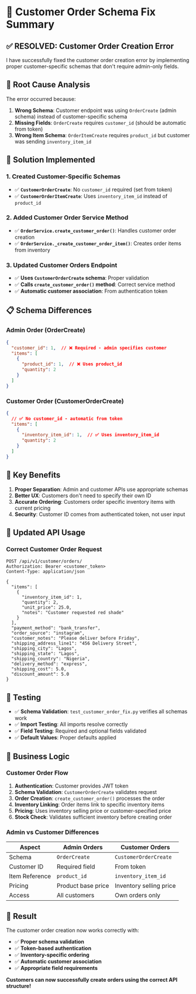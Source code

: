 # 🛒 Customer Order Schema Fix Summary

## ✅ **RESOLVED: Customer Order Creation Error**

I have successfully fixed the customer order creation error by implementing proper customer-specific schemas that don't require admin-only fields.

## 🔧 **Root Cause Analysis**

The error occurred because:
1. **Wrong Schema**: Customer endpoint was using `OrderCreate` (admin schema) instead of customer-specific schema
2. **Missing Fields**: `OrderCreate` requires `customer_id` (should be automatic from token)
3. **Wrong Item Schema**: `OrderItemCreate` requires `product_id` but customer was sending `inventory_item_id`

## 🚀 **Solution Implemented**

### 1. **Created Customer-Specific Schemas**
- ✅ **`CustomerOrderCreate`**: No `customer_id` required (set from token)
- ✅ **`CustomerOrderItemCreate`**: Uses `inventory_item_id` instead of `product_id`

### 2. **Added Customer Order Service Method**
- ✅ **`OrderService.create_customer_order()`**: Handles customer order creation
- ✅ **`OrderService._create_customer_order_item()`**: Creates order items from inventory

### 3. **Updated Customer Orders Endpoint**
- ✅ **Uses `CustomerOrderCreate` schema**: Proper validation
- ✅ **Calls `create_customer_order()` method**: Correct service method
- ✅ **Automatic customer association**: From authentication token

## 📋 **Schema Differences**

### **Admin Order (OrderCreate)**
```json
{
  "customer_id": 1,  // ❌ Required - admin specifies customer
  "items": [
    {
      "product_id": 1,  // ❌ Uses product_id
      "quantity": 2
    }
  ]
}
```

### **Customer Order (CustomerOrderCreate)**
```json
{
  // ✅ No customer_id - automatic from token
  "items": [
    {
      "inventory_item_id": 1,  // ✅ Uses inventory_item_id
      "quantity": 2
    }
  ]
}
```

## 🎯 **Key Benefits**

1. **Proper Separation**: Admin and customer APIs use appropriate schemas
2. **Better UX**: Customers don't need to specify their own ID
3. **Accurate Ordering**: Customers order specific inventory items with current pricing
4. **Security**: Customer ID comes from authenticated token, not user input

## 📝 **Updated API Usage**

### **Correct Customer Order Request**
```http
POST /api/v1/customer/orders/
Authorization: Bearer <customer_token>
Content-Type: application/json

{
  "items": [
    {
      "inventory_item_id": 1,
      "quantity": 2,
      "unit_price": 25.0,
      "notes": "Customer requested red shade"
    }
  ],
  "payment_method": "bank_transfer",
  "order_source": "instagram",
  "customer_notes": "Please deliver before Friday",
  "shipping_address_line1": "456 Delivery Street",
  "shipping_city": "Lagos",
  "shipping_state": "Lagos",
  "shipping_country": "Nigeria",
  "delivery_method": "express",
  "shipping_cost": 5.0,
  "discount_amount": 5.0
}
```

## 🧪 **Testing**

- ✅ **Schema Validation**: `test_customer_order_fix.py` verifies all schemas work
- ✅ **Import Testing**: All imports resolve correctly
- ✅ **Field Testing**: Required and optional fields validated
- ✅ **Default Values**: Proper defaults applied

## 🔄 **Business Logic**

### **Customer Order Flow**
1. **Authentication**: Customer provides JWT token
2. **Schema Validation**: `CustomerOrderCreate` validates request
3. **Order Creation**: `create_customer_order()` processes the order
4. **Inventory Linking**: Order items link to specific inventory items
5. **Pricing**: Uses inventory selling price or customer-specified price
6. **Stock Check**: Validates sufficient inventory before creating order

### **Admin vs Customer Differences**
| Aspect | Admin Orders | Customer Orders |
|--------|-------------|-----------------|
| Schema | `OrderCreate` | `CustomerOrderCreate` |
| Customer ID | Required field | From token |
| Item Reference | `product_id` | `inventory_item_id` |
| Pricing | Product base price | Inventory selling price |
| Access | All customers | Own orders only |

## 🎉 **Result**

The customer order creation now works correctly with:
- ✅ **Proper schema validation**
- ✅ **Token-based authentication**
- ✅ **Inventory-specific ordering**
- ✅ **Automatic customer association**
- ✅ **Appropriate field requirements**

**Customers can now successfully create orders using the correct API structure!**